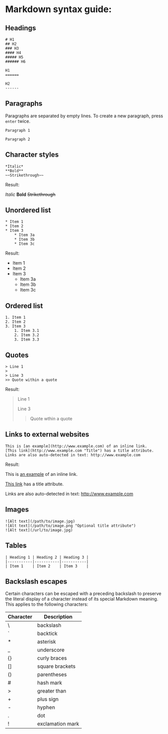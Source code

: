 # Markdown syntax guide:

## Headings

```
# H1
## H2
### H3
#### H4
##### H5
###### H6

H1
======

H2
------
```

## Paragraphs

Paragraphs are separated by empty lines. To create a new paragraph, press `enter` twice.

```
Paragraph 1

Paragraph 2
```

## Character styles

```
*Italic*
**Bold**
~~Strikethrough~~
```

Result:

*Italic*
**Bold**
~~Strikethrough~~

## Unordered list

```
* Item 1
* Item 2
* Item 3
    * Item 3a
    * Item 3b
    * Item 3c
```

Result:

* Item 1
* Item 2
* Item 3
   * Item 3a
   * Item 3b
   * Item 3c

## Ordered list

```
1. Item 1
2. Item 2
3. Item 3
    1. Item 3.1
    2. Item 3.2
    3. Item 3.3
```

## Quotes

```
> Line 1
>
> Line 3
>> Quote within a quote
```
Result:

> Line 1
> 
> Line 3
>> Quote wthin a quote


## Links to external websites

```
This is [an example](http://www.example.com) of an inline link.
[This link](http://www.example.com "Title") has a title attribute.
Links are also auto-detected in text: http://www.example.com
```

Result:

This is [an example](http://www.example.com) of an inline link.

[This link](http://www.example.com "Title") has a title attribute.

Links are also auto-detected in text: http://www.example.com

## Images

```
![Alt text](/path/to/image.jpg)
![Alt text](/path/to/image.png "Optional title attribute")
![Alt text](/url/to/image.jpg)
```

## Tables

```
| Heading 1 | Heading 2 | Heading 3 |
|-----------|-----------|-----------|
| Item 1    | Item 2    | Item 3    | 
```

## Backslash escapes

Certain characters can be escaped with a preceding backslash to preserve the literal display of a character instead of its special Markdown meaning. This applies to the following characters:

| Character | Description |
|-----------| ------------| 
| \\ | backslash |
| \` | backtick |
| \* | asterisk |
| \_ | underscore |
| \{\} | curly braces |
| \[\] | square brackets |
| \(\) | parentheses |
| \#   | hash mark |
| \>   | greater than |
| \+   | plus sign |
| \-   | hyphen |
| \.   | dot |
| \!   | exclamation mark |
